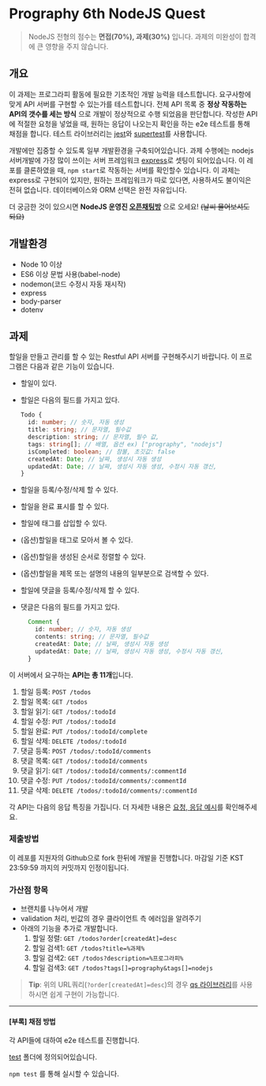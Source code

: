 # Prography 6th NodeJS Quest

> NodeJS 전형의 점수는 **면접(70%), 과제(30%)** 입니다. 과제의 미완성이 합격에 큰 영향을 주지 않습니다.

## 개요

이 과제는 프로그라피 활동에 필요한 기초적인 개발 능력을 테스트합니다. 요구사항에 맞게 API 서버를 구현할 수 있는가를 테스트합니다. 전체 API 목록 중 **정상 작동하는 API의 갯수를 세는 방식** 으로 개발이 정상적으로 수행 되었음을 판단합니다. 작성한 API에 적절한 요청을 넣었을 때, 원하는 응답이 나오는지 확인을 하는 e2e 테스트를 통해 채점을 합니다. 테스트 라이브러리는 [jest](https://jestjs.io/)와 [supertest](https://github.com/visionmedia/supertest)를 사용합니다.

개발에만 집중할 수 있도록 일부 개발환경을 구축되어있습니다. 과제 수행에는 nodejs 서버개발에 가장 많이 쓰이는 서버 프레임워크 [express](https://www.npmjs.com/package/express)로 셋팅이 되어있습니다. 이 레포를 클론하였을 때, `npm start`로 작동하는 서버를 확인할수 있습니다. 이 과제는 express로 구현되어 있지만, 원하는 프레임워크가 따로 있다면, 사용하셔도 불이익은 전혀 없습니다. 데이터베이스와 ORM 선택은 완전 자유입니다.

더 궁금한 것이 있으시면 **NodeJS 운영진 [오픈채팅방]()** 으로 오세요! ~~(날씨 물어보셔도 되요)~~

## 개발환경

- Node 10 이상
- ES6 이상 문법 사용(babel-node)
- nodemon(코드 수정시 자동 재시작)
- express
- body-parser
- dotenv

## 과제

할일을 만들고 관리를 할 수 있는 Restful API 서버를 구현해주시기 바랍니다.
이 프로그램은 다음과 같은 기능이 있습니다.

- 할일이 있다.
- 할일은 다음의 필드를 가지고 있다.

  ```Typescript
  Todo {
    id: number; // 숫자, 자동 생성
    title: string; // 문자열, 필수값
    description: string; // 문자열, 필수 값,
    tags: string[]; // 배열, 옵션 ex) ["prography", "nodejs"]
    isCompleted: boolean; // 참불, 초깃값: false
    createdAt: Date; // 날짜, 생성시 자동 생성
    updatedAt: Date; // 날짜, 생성시 자동 생성, 수정시 자동 갱신,
  }
  ```

- 할일을 등록/수정/삭제 할 수 있다.
- 할일을 완료 표시를 할 수 있다.
- 할일에 태그를 삽입할 수 있다.
- (옵션)할일을 태그로 모아서 볼 수 있다.
- (옵션)할일을 생성된 순서로 정렬할 수 있다.
- (옵션)할일을 제목 또는 설명의 내용의 일부분으로 검색할 수 있다.
- 할일에 댓글을 등록/수정/삭제 할 수 있다.
- 댓글은 다음의 필드를 가지고 있다.

  ```Typescript
    Comment {
      id: number; // 숫자, 자동 생성
      contents: string; // 문자열, 필수값
      createdAt: Date; // 날짜, 생성시 자동 생성
      updatedAt: Date; // 날짜, 생성시 자동 생성, 수정시 자동 갱신,
    }
    ```

이 서버에서 요구하는 **API는 총 11개**입니다.

1. 할일 등록: `POST /todos`
2. 할일 목록: `GET /todos`
3. 할일 읽기: `GET /todos/:todoId`
4. 할일 수정: `PUT /todos/:todoId`
5. 할일 완료: `PUT /todos/:todoId/complete`
6. 할일 삭제: `DELETE /todos/:todoId`
7. 댓글 등록: `POST /todos/:todoId/comments`
8. 댓글 목록: `GET /todos/:todoId/comments`
9. 댓글 읽기: `GET /todos/:todoId/comments/:commentId`
10. 댓글 수정: `PUT /todos/:todoId/comments/:commentId`
11. 댓글 삭제: `DELETE /todos/:todoId/comments/:commentId`

각 API는 다음의 응답 특징을 가집니다. 더 자세한 내용은 [요청, 응답 예시](./example.md)를 확인해주세요.

### 제출방법

이 레포를 지원자의 Github으로 fork 한뒤에 개발을 진행합니다. 마감일 기준 KST 23:59:59 까지의 커밋까지 인정이됩니다.
 

### 가산점 항목

- 브랜치를 나누어서 개발
- validation 처리, 빈값의 경우 클라이언트 측 에러임을 알려주기
- 아래의 기능을 추가로 개발합니다.
  1. 할일 정렬: `GET /todos?order[createdAt]=desc`
  2. 할일 검색1: `GET /todos?title=%과제%`
  3. 할일 검색2: `GET /todos?description=%프로그라피%`
  4. 할일 검색3: `GET /todos?tags[]=prography&tags[]=nodejs`

> **Tip**: 위의 URL쿼리(`?order[createdAt]=desc`)의 경우 [qs 라이브러리](https://www.npmjs.com/package/qs)를 사용하시면 쉽게 구현이 가능합니다.

***

#### [부록] 채점 방법

각 API들에 대하여 e2e 테스트를 진행합니다.

[test](./test) 폴더에 정의되어있습니다.

`npm test` 를 통해 실시할 수 있습니다.


<!-- Place this tag in your head or just before your close body tag. -->
<script async defer src="https://buttons.github.io/buttons.js"></script>
